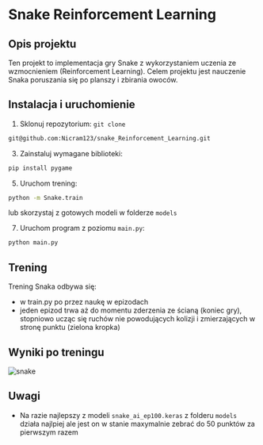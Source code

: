 # Snake Reinforcement Learning
## Opis projektu
Ten projekt to implementacja gry Snake z wykorzystaniem uczenia ze wzmocnieniem (Reinforcement Learning). Celem projektu jest nauczenie Snaka poruszania się po planszy i zbirania owoców. 
## Instalacja i uruchomienie
1. Sklonuj repozytorium: `git clone`
```bash
git@github.com:Nicram123/snake_Reinforcement_Learning.git
```                                                                      
3. Zainstaluj wymagane biblioteki:
```bash
pip install pygame
```
5. Uruchom trening:
```bash
python -m Snake.train
```
lub skorzystaj z gotowych modeli w folderze `models`

7. Uruchom program z poziomu `main.py`: 
```bash
python main.py
```
## Trening
Trening Snaka odbywa się:
* w train.py po przez naukę w epizodach
* jeden epizod trwa aż do momentu zderzenia ze ścianą (koniec gry), stopniowo ucząc się ruchów nie powodujących kolizji i zmierzających w stronę punktu (zielona kropka) 
## Wyniki po treningu 
![snake](https://github.com/user-attachments/assets/b89d4f36-77e7-46dd-a208-453af1289548)
## Uwagi
* Na razie najlepszy z modeli `snake_ai_ep100.keras` z folderu `models` działa najlpiej ale jest on w stanie maxymalnie zebrać do 50 punktów za pierwszym razem  

